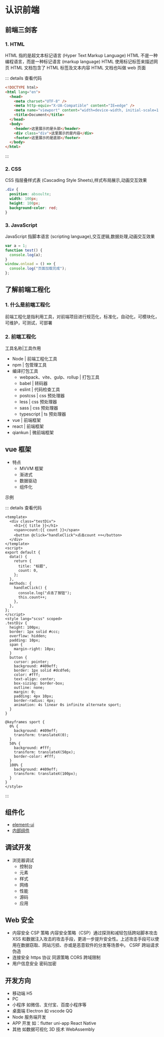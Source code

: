 # 认识前端

## 前端三剑客

### 1. HTML

HTML 指的是超文本标记语言 (Hyper Text Markup Language)
HTML 不是一种编程语言，而是一种标记语言 (markup language)
HTML 使用标记标签来描述网页
HTML 文档包含了 HTML 标签及文本内容
HTML 文档也叫做 web 页面



::: details 查看代码
```html
<!DOCTYPE html>
<html lang="en">
  <head>
    <meta charset="UTF-8" />
    <meta http-equiv="X-UA-Compatible" content="IE=edge" />
    <meta name="viewport" content="width=device-width, initial-scale=1.0" />
    <title>Document</title>
  </head>
  <body>
    <header>这里展示的是头部</header>
    <div class="div">这里展示的是内容</div>
    <footer>这里展示的是底部</footer>
  </body>
</html>
```
:::

### 2. CSS

CSS 指层叠样式表 (Cascading Style Sheets),样式布局展示,动画交互效果

```css
.div {
  position: absoulte;
  width: 100px;
  height: 100px;
  background-color: red;
}
```

### 3. JavaScript

JavaScript 指脚本语言 (scripting language),交互逻辑,数据处理,动画交互效果

```javascript
var a = 1;
function test() {
  console.log(a);
}
window.onload = () => {
  console.log("页面加载完成");
};
```

## 了解前端工程化

### 1. 什么是前端工程化

前端工程化是指利用工具，对前端项目进行规范化，标准化，自动化，可模块化，可维护，可测试，可部署

### 2. 前端工程化

工具名称|工具作用

- Node | 前端工程化工具
- npm | 包管理工具
- 编译打包工具
  - webpack、vite、gulp、rollup | 打包工具
  - babel | 转码器 
  - eslint | 代码检查工具
  - postcss | css 预处理器
  - less | css 预处理器
  - sass | css 预处理器
  - typescript | ts 预处理器
- vue | 前端框架
- react | 前端框架
- qiankun | 微前端框架

## vue  框架

- 特点
  - MVVM 框架
  - 渐进式
  - 数据驱动
  - 组件化

示例
<example-component />



::: details 查看代码
```vue
<template>
  <div class="testDiv">
    <h1>{{ title }}</h1>
    <span>count:{{ count }}</span>
    <button @click="handleClick">点击count ++</button>
  </div>
</template>
<script>
export default {
  data() {
    return {
      title: "标题",
      count: 0,
    };
  },
  methods: {
    handleClick() {
      console.log("点击了按钮");
      this.count++;
    },
  },
};
</script>
<style lang="scss" scoped>
.testDiv {
  height: 100px;
  border: 1px solid #ccc;
  overflow: hidden;
  padding: 10px;
  span {
    margin-right: 10px;
  }
  button {
    cursor: pointer;
    background: #409eff;
    border: 1px solid #dcdfe6;
    color: #fff;
    text-align: center;
    box-sizing: border-box;
    outline: none;
    margin: 0;
    padding: 4px 10px;
    border-radius: 4px;
    animation: 4s linear 0s infinite alternate sport;
  }
}

@keyframes sport {
  0% {
    background: #409eff;
    transform: translateX(0);
  }
  50% {
    background: #fff;
    transform: translateX(50px);
    border-color: #fff;
  }
  100% {
    background: #409eff;
    transform: translateX(100px);
  }
}
</style>
```
::: 
<script setup>
  import exampleComponent from './components/exampleCom.vue'
</script>

## 组件化

+ [element-ui](https://element-plus.org/zh-CN/#/zh-CN)
+ [内部组件](https://kwokronny.gitee.io/element-ui-saas-extend/components/FormAuto.html#%E5%9F%BA%E7%A1%80%E8%A1%A8%E5%8D%95)


## 调试开发

- 浏览器调试
  - 控制台
  - 元素
  - 样式
  - 网络
  - 性能
  - 源码
  - 应用

## Web 安全

- 内容安全 CSP 策略
  内容安全策略（CSP）通过探测和减轻包括跨站脚本攻击 XSS 和数据注入攻击的攻击手段，更进一步提升安全性。上述攻击手段可以使用在数据窃取、网站污损、亦或是恶意软件的分发等场景中。
  CSRF 跨站请求伪造
- 连接安全
  https 协议
  同源策略 CORS 跨域限制
- 用户信息安全
  密码加密

## 开发方向

- 移动端 H5
- PC
- 小程序 如微信、支付宝、百度小程序等
- 桌面端 Electron 如 vscode QQ
- Node 服务端开发
- APP 开发 如：flutter uni-app React Native
- 其他 如数据可视化 3D 技术 WebAssembly